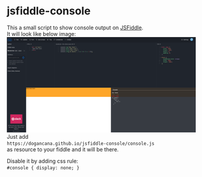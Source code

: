 # jsfiddle-console

This a small script to show console output on [JSFiddle](https://jsfiddle.net/).  
It will look like below image:  
![Screen Shot](./ss.png)
Just add  
`https://dogancana.github.io/jsfiddle-console/console.js`  
as resource to your fiddle and it will be there. 


Disable it by adding css rule:  
`
#console { display: none; }
`